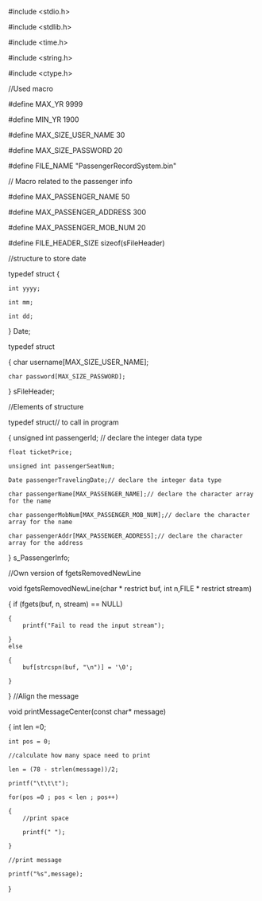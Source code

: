 #include <stdio.h>

#include <stdlib.h>


#include <time.h>

#include <string.h>

#include <ctype.h>

//Used macro

#define MAX_YR  9999

#define MIN_YR  1900

#define MAX_SIZE_USER_NAME 30

#define MAX_SIZE_PASSWORD  20

#define FILE_NAME  "PassengerRecordSystem.bin"

// Macro related to the passenger info

#define MAX_PASSENGER_NAME 50

#define MAX_PASSENGER_ADDRESS 300

#define MAX_PASSENGER_MOB_NUM 20

#define FILE_HEADER_SIZE  sizeof(sFileHeader)

//structure to store date

typedef struct
{

    int yyyy;
    
    int mm;
    
    int dd;
    
} Date;

typedef struct

{
    char username[MAX_SIZE_USER_NAME];
    
    char password[MAX_SIZE_PASSWORD];
    
} sFileHeader;

//Elements of structure

typedef struct// to call in program

{
    unsigned int passengerId; // declare the integer data type
    
    float ticketPrice;
    
    unsigned int passengerSeatNum;
    
    Date passengerTravelingDate;// declare the integer data type
    
    char passengerName[MAX_PASSENGER_NAME];// declare the character array for the name
    
    char passengerMobNum[MAX_PASSENGER_MOB_NUM];// declare the character array for the name
    
    char passengerAddr[MAX_PASSENGER_ADDRESS];// declare the character array for the address
    
} s_PassengerInfo;

//Own version of fgetsRemovedNewLine

void fgetsRemovedNewLine(char * restrict buf, int n,FILE * restrict stream)

{
    if (fgets(buf, n, stream) == NULL)
    
    {
        printf("Fail to read the input stream");
        
    }
    else
    
    {
        buf[strcspn(buf, "\n")] = '\0';
        
    }
}
//Align the message

void printMessageCenter(const char* message)

{
    int len =0;
    
    int pos = 0;
    
    //calculate how many space need to print
    
    len = (78 - strlen(message))/2;
    
    printf("\t\t\t");
    
    for(pos =0 ; pos < len ; pos++)
    
    {
        //print space
        
        printf(" ");
        
    }
    
    //print message
    
    printf("%s",message);
}
